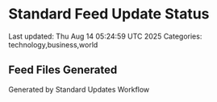 # Standard Feed Update Status
Last updated: Thu Aug 14 05:24:59 UTC 2025
Categories: technology,business,world

## Feed Files Generated

Generated by Standard Updates Workflow
